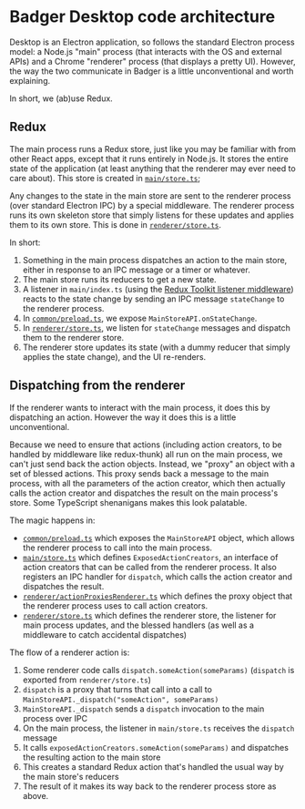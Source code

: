 # Badger Desktop code architecture

Desktop is an Electron application, so follows the standard Electron process model: a Node.js "main" process (that interacts with the OS and external APIs) and a Chrome "renderer" process (that displays a pretty UI). However, the way the two communicate in Badger is a little unconventional and worth explaining.

In short, we (ab)use Redux.

## Redux

The main process runs a Redux store, just like you may be familiar with from other React apps, except that it runs entirely in Node.js. It stores the entire state of the application (at least anything that the renderer may ever need to care about). This store is created in [`main/store.ts`](../desktop/src/main/store.ts);

Any changes to the state in the main store are sent to the renderer process (over standard Electron IPC) by a special middleware. The renderer process runs its own skeleton store that simply listens for these updates and applies them to its own store. This is done in [`renderer/store.ts`](../desktop/src/renderer/store.ts).

In short:

1. Something in the main process dispatches an action to the main store, either in response to an IPC message or a timer or whatever.
2. The main store runs its reducers to get a new state.
3. A listener in `main/index.ts` (using the [Redux Toolkit listener middleware](https://redux-toolkit.js.org/api/createListenerMiddleware)) reacts to the state change by sending an IPC message `stateChange` to the renderer process.
4. In [`common/preload.ts`](../desktop/src/common/preload.ts), we expose `MainStoreAPI.onStateChange`.
5. In [`renderer/store.ts`](../desktop/src/renderer/store.ts), we listen for `stateChange` messages and dispatch them to the renderer store.
6. The renderer store updates its state (with a dummy reducer that simply applies the state change), and the UI re-renders.

## Dispatching from the renderer

If the renderer wants to interact with the main process, it does this by dispatching an action. However the way it does this is a little unconventional.

Because we need to ensure that actions (including action creators, to be handled by middleware like redux-thunk) all run on the main process, we can't just send back the action objects.
Instead, we "proxy" an object with a set of blessed actions.
This proxy sends back a message to the main process, with all the parameters of the action creator, which then actually calls the action creator and dispatches the result on the main process's store.
Some TypeScript shenanigans makes this look palatable.

The magic happens in:

- [`common/preload.ts`](../desktop/src/common/preload.ts) which exposes the `MainStoreAPI` object, which allows the renderer process to call into the main process.
- [`main/store.ts`](../desktop/src/main/store.ts) which defines `ExposedActionCreators`, an interface of action creators that can be called from the renderer process. It also registers an IPC handler for `dispatch`, which calls the action creator and dispatches the result.
- [`renderer/actionProxiesRenderer.ts`](../desktop/src/renderer/actionProxiesRenderer.ts) which defines the proxy object that the renderer process uses to call action creators.
- [`renderer/store.ts`](../desktop/src/renderer/store.ts) which defines the renderer store, the listener for main process updates, and the blessed handlers (as well as a middleware to catch accidental dispatches)

The flow of a renderer action is:

1. Some renderer code calls `dispatch.someAction(someParams)` (`dispatch` is exported from `renderer/store.ts`)
2. `dispatch` is a proxy that turns that call into a call to `MainStoreAPI._dispatch("someAction", someParams)`
3. `MainStoreAPI._dispatch` sends a `dispatch` invocation to the main process over IPC
4. On the main process, the listener in `main/store.ts` receives the `dispatch` message
5. It calls `exposedActionCreators.someAction(someParams)` and dispatches the resulting action to the main store
6. This creates a standard Redux action that's handled the usual way by the main store's reducers
7. The result of it makes its way back to the renderer process store as above.
